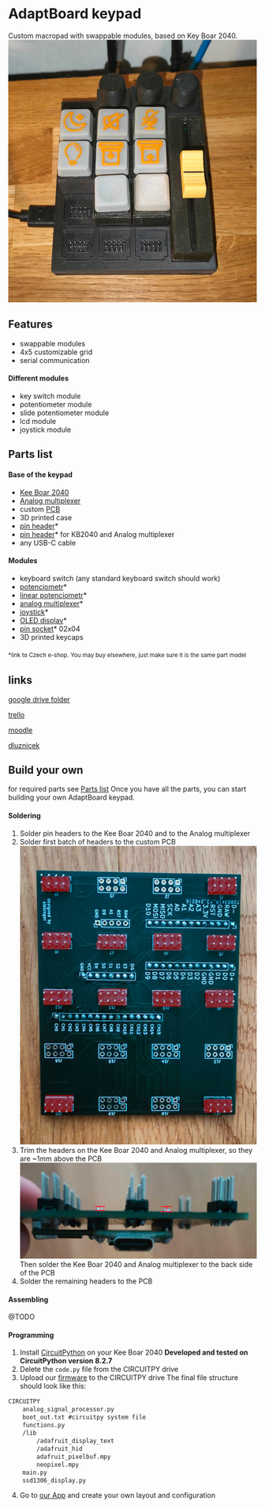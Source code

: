 # AdaptBoard keypad

Custom macropad with swappable modules, based on Key Boar 2040.
![AdaptBoard grey keycaps](./documentation//images/kuba_keycaps.jpg)

## Features

- swappable modules
- 4x5 customizable grid
- serial communication

#### Different modules
- key switch module
- potentiometer module
- slide potentiometer module
- lcd module
- joystick module


## Parts list

#### Base of the keypad
- [Kee Boar 2040](https://www.adafruit.com/product/5302)
- [Analog multiplexer](https://www.laskakit.cz/analogovy-multiplexer-16-kanalu-cd74hc4067/)
- custom [PCB](./pcb/)
- 3D printed case
- [pin header](https://www.laskakit.cz/dupont-2x40pin-2-54-mm-pinovy-pas/)*
- [pin header](https://www.laskakit.cz/dupont-40pin-2-54-mm-pinovy-pas/)* for KB2040 and Analog multiplexer
- any USB-C cable

#### Modules
- keyboard switch (any standard keyboard switch should work)
- [potenciometr](https://www.laskakit.cz/psotenciometr-posuvny-10kohm--modul/)*
- [linear potenciometr](https://www.laskakit.cz/potenciometr-rk097n-3-10k-linearni-10k--/)*
- [analog multiplexer](https://www.laskakit.cz/analogovy-multiplexer-16-kanalu-cd74hc4067/)*
- [joystick](https://www.laskakit.cz/joystick-2d-modul/)*
- [OLED display](https://www.laskakit.cz/oled-displej-modry-128x32-0-91--i2c/?gad_source=1&gclid=Cj0KCQiA84CvBhCaARIsAMkAvkJ4arz2CuIuH9ewTWeozkwsCQH9d-Wme8BHi-cLq8MTYEL1yehATqgaArHrEALw_wcB)*
- [pin socket](https://www.laskakit.cz/dupont-2x20pin-2-54-mm-pinovy-pas--samice/)* 02x04
- 3D printed keycaps

<sub>*link to Czech e-shop. You may buy elsewhere, just make sure it is the same part model<sub>

## links

[google drive folder](https://drive.google.com/drive/folders/1B5WahlfOYsu4JCbVDwWN0F7cVlUAn-8o)

[trello](https://trello.com/invite/b/YwTRiuGs/ATTI8b8fdaafa9fa064b24e5904e67b1d3ba91FE0345/studentsk-projekt)

[moodle](https://moodle.ssps.cz/course/view.php?id=1443#section-1)

[dluznicek](https://settleup.app/group/-NeHTvoZh2r6y7cITKMY/join)


## Build your own

for required parts see [Parts list](#parts-list)
Once you have all the parts, you can start building your own AdaptBoard keypad.

#### Soldering

1. Solder pin headers to the Kee Boar 2040 and to the Analog multiplexer
2. Solder first batch of headers to the custom PCB
![soldering_step_1](./documentation//images/soldering_step_1.jpg)
3. Trim the headers on the Kee Boar 2040 and Analog multiplexer, so they are ~1mm above the PCB
![soldering_step_3](./documentation//images/soldering_step_3.jpg)
Then solder the Kee Boar 2040 and Analog multiplexer to the back side of the PCB
4. Solder the remaining headers to the PCB

#### Assembling

@TODO

#### Programming
1. Install [CircuitPython](https://learn.adafruit.com/adafruit-kb2040/circuitpython) on your Kee Boar 2040 __Developed and tested on CircuitPython version 8.2.7__
2. Delete the `code.py` file from the CIRCUITPY drive
3. Upload our [firmware](./firmware/) to the CIRCUITPY drive
The final file structure should look like this:
```plaintext
CIRCUITPY
    analog_signal_processor.py
    boot_out.txt #circuitpy system file
    functions.py
    /lib
        /adafruit_display_text
        /adafruit_hid
        adafruit_pixelbuf.mpy
        neopixel.mpy
    main.py
    ssd1306_display.py
```
4. Go to [our App](https://adaptboard-c6996.web.app/) and create your own layout and configuration
